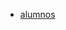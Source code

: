 
<html lang="en">
<head>
    <meta charset="UTF-8">
    <meta name="viewport" content="width=device-width, initial-scale=1.0">
    <title>Document</title>
</head>
<body>
      <nav>
        <ul>
          <li><a href="../alumnos.html">alumnos</a></li>
           <link rel="alumnos" href="alumnos.html">
        </ul>
      </nav>
      
</body>
</html>
